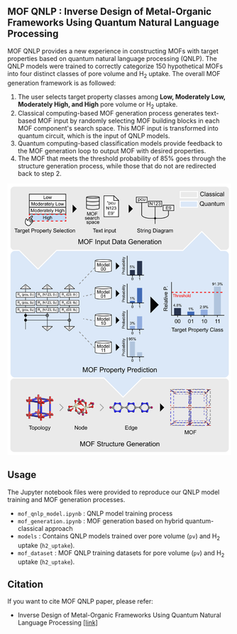 ## MOF QNLP : Inverse Design of Metal-Organic Frameworks Using Quantum Natural Language Processing

MOF QNLP provides a new experience in constructing MOFs with target properties based on quantum natural language processing (QNLP). The QNLP models were trained to correctly categorize 150 hypothetical MOFs into four distinct classes of pore volume and H<sub>2</sub> uptake. The overall MOF generation framework is as followed:

1. The user selects target property classes among **Low, Moderately Low, Moderately High, and High** pore volume or H<sub>2</sub> uptake. 
2. Classical computing-based MOF generation process generates text-based MOF input by randomly selecting MOF building blocks in each MOF component's search space. This MOF input is transformed into quantum circuit, which is the input of QNLP models.
3. Quantum computing-based classification models provide feedback to the MOF generation loop to output MOF with desired properties. 
4. The MOF that meets the threshold probability of 85% goes through the structure generation process, while those that do not are redirected back to step 2.

![MOF generation process](.\image\MOF_QNLP_process.jpg)



## Usage

The Jupyter notebook files were provided to reproduce our QNLP model training and MOF generation processes. 

- `mof_qnlp_model.ipynb` : QNLP model training process
- `mof_generation.ipynb` : MOF generation based on hybrid quantum-classical approach
- `models` : Contains QNLP models trained over pore volume (`pv`) and H<sub>2</sub> uptake (`h2_uptake`).
- `mof_dataset` : MOF QNLP training datasets for pore volume (`pv`) and H<sub>2</sub> uptake (`h2_uptake`).



## Citation

If you want to cite MOF QNLP paper, please refer: 

- Inverse Design of Metal-Organic Frameworks Using Quantum Natural Language Processing [[link]](https://arxiv.org/abs/2405.11783)

  



